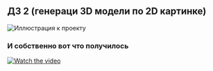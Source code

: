 ## ДЗ 2 (генераци 3D модели по 2D картинке)

![Иллюстрация к проекту](https://github.com/jon/coolproject/raw/master/img/Lada.jpg)



### И собственно вот что получилось 

[![Watch the video](https://github.com/jon/coolproject/raw/master/img/Lada.jpg)](https://github.com/jon/coolproject/raw/master/img/beeeeeeetch.mp4)